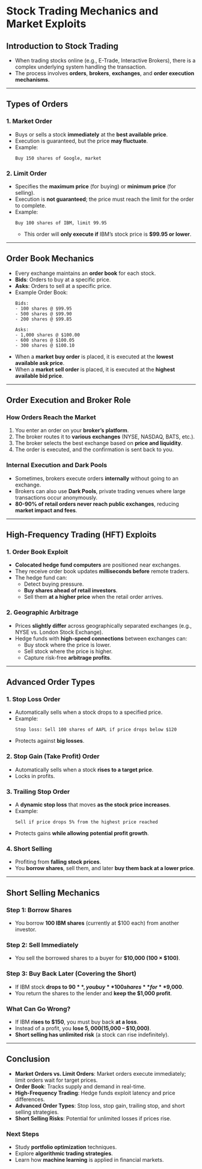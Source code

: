 # Stock Trading Mechanics and Market Exploits

## **Introduction to Stock Trading**
- When trading stocks online (e.g., E-Trade, Interactive Brokers), there is a complex underlying system handling the transaction.
- The process involves **orders**, **brokers**, **exchanges**, and **order execution mechanisms**.

---

## **Types of Orders**
### **1. Market Order**
- Buys or sells a stock **immediately** at the **best available price**.
- Execution is guaranteed, but the price **may fluctuate**.
- Example:
  ```
  Buy 150 shares of Google, market
  ```

### **2. Limit Order**
- Specifies the **maximum price** (for buying) or **minimum price** (for selling).
- Execution is **not guaranteed**; the price must reach the limit for the order to complete.
- Example:
  ```
  Buy 100 shares of IBM, limit 99.95
  ```
  - This order will **only execute if** IBM’s stock price is **$99.95 or lower**.

---

## **Order Book Mechanics**
- Every exchange maintains an **order book** for each stock.
- **Bids**: Orders to buy at a specific price.
- **Asks**: Orders to sell at a specific price.
- Example Order Book:
  ```
  Bids:
  - 100 shares @ $99.95
  - 500 shares @ $99.90
  - 200 shares @ $99.85
  
  Asks:
  - 1,000 shares @ $100.00
  - 600 shares @ $100.05
  - 300 shares @ $100.10
  ```
- When a **market buy order** is placed, it is executed at the **lowest available ask price**.
- When a **market sell order** is placed, it is executed at the **highest available bid price**.

---

## **Order Execution and Broker Role**
### **How Orders Reach the Market**
1. You enter an order on your **broker’s platform**.
2. The broker routes it to **various exchanges** (NYSE, NASDAQ, BATS, etc.).
3. The broker selects the best exchange based on **price and liquidity**.
4. The order is executed, and the confirmation is sent back to you.

### **Internal Execution and Dark Pools**
- Sometimes, brokers execute orders **internally** without going to an exchange.
- Brokers can also use **Dark Pools**, private trading venues where large transactions occur anonymously.
- **80-90% of retail orders never reach public exchanges**, reducing **market impact and fees**.

---

## **High-Frequency Trading (HFT) Exploits**
### **1. Order Book Exploit**
- **Colocated hedge fund computers** are positioned near exchanges.
- They receive order book updates **milliseconds before** remote traders.
- The hedge fund can:
  - Detect buying pressure.
  - **Buy shares ahead of retail investors**.
  - Sell them **at a higher price** when the retail order arrives.

### **2. Geographic Arbitrage**
- Prices **slightly differ** across geographically separated exchanges (e.g., NYSE vs. London Stock Exchange).
- Hedge funds with **high-speed connections** between exchanges can:
  - Buy stock where the price is lower.
  - Sell stock where the price is higher.
  - Capture risk-free **arbitrage profits**.

---

## **Advanced Order Types**
### **1. Stop Loss Order**
- Automatically sells when a stock drops to a specified price.
- Example:
  ```
  Stop loss: Sell 100 shares of AAPL if price drops below $120
  ```
- Protects against **big losses**.

### **2. Stop Gain (Take Profit) Order**
- Automatically sells when a stock **rises to a target price**.
- Locks in profits.

### **3. Trailing Stop Order**
- A **dynamic stop loss** that moves **as the stock price increases**.
- Example:
  ```
  Sell if price drops 5% from the highest price reached
  ```
- Protects gains **while allowing potential profit growth**.

### **4. Short Selling**
- Profiting from **falling stock prices**.
- You **borrow shares**, sell them, and later **buy them back at a lower price**.

---

## **Short Selling Mechanics**
### **Step 1: Borrow Shares**
- You borrow **100 IBM shares** (currently at $100 each) from another investor.

### **Step 2: Sell Immediately**
- You sell the borrowed shares to a buyer for **$10,000 (100 × $100)**.

### **Step 3: Buy Back Later (Covering the Short)**
- If IBM stock **drops to $90**, you buy **100 shares** for **$9,000**.
- You return the shares to the lender and **keep the $1,000 profit**.

### **What Can Go Wrong?**
- If IBM **rises to $150**, you must buy back **at a loss**.
- Instead of a profit, you **lose $5,000 ($15,000 – $10,000)**.
- **Short selling has unlimited risk** (a stock can rise indefinitely).

---

## **Conclusion**
- **Market Orders vs. Limit Orders**: Market orders execute immediately; limit orders wait for target prices.
- **Order Book**: Tracks supply and demand in real-time.
- **High-Frequency Trading**: Hedge funds exploit latency and price differences.
- **Advanced Order Types**: Stop loss, stop gain, trailing stop, and short selling strategies.
- **Short Selling Risks**: Potential for unlimited losses if prices rise.

### **Next Steps**
- Study **portfolio optimization** techniques.
- Explore **algorithmic trading strategies**.
- Learn how **machine learning** is applied in financial markets.

